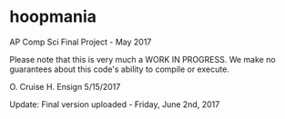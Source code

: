 # hoopmania
AP Comp Sci Final Project - May 2017

Please note that this is very much a
WORK IN PROGRESS. We make no guarantees
about this code's ability to compile
or execute.

O. Cruise
H. Ensign
5/15/2017

Update: Final version uploaded - Friday, June 2nd, 2017
